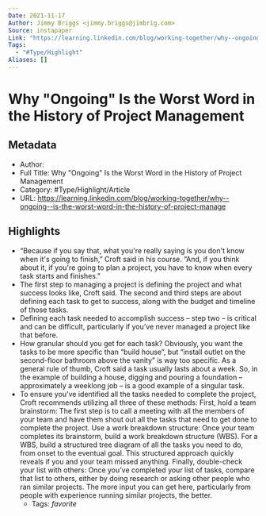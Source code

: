 ```yaml
---
Date: 2021-11-17
Author: Jimmy Briggs <jimmy.briggs@jimbrig.com>
Source: instapaper
Link: "https://learning.linkedin.com/blog/working-together/why--ongoing--is-the-worst-word-in-the-history-of-project-manage"
Tags:
  - "#Type/Highlight"
Aliases: []
---
```


# Why "Ongoing" Is the Worst Word in the History of Project Management

## Metadata

* Author: 
* Full Title: Why "Ongoing" Is the Worst Word in the History of Project Management
* Category: #Type/Highlight/Article
* URL: https://learning.linkedin.com/blog/working-together/why--ongoing--is-the-worst-word-in-the-history-of-project-manage

## Highlights

* “Because if you say that, what you're really saying is you don't know when it's going to finish,” Croft said in his course. “And, if you think about it, if you're going to plan a project, you have to know when every task starts and finishes.”
* The first step to managing a project is defining the project and what success looks like, Croft said. The second and third steps are about defining each task to get to success, along with the budget and timeline of those tasks.
* Defining each task needed to accomplish success – step two – is critical and can be difficult, particularly if you’ve never managed a project like that before.
* How granular should you get for each task? Obviously, you want the tasks to be more specific than “build house”, but “install outlet on the second-floor bathroom above the vanity” is way too specific.
  As a general rule of thumb, Croft said a task usually lasts about a week. So, in the example of building a house, digging and pouring a foundation – approximately a weeklong job – is a good example of a singular task.
* To ensure you've identified all the tasks needed to complete the project, Croft recommends utilizing all three of these methods:
  First, hold a team brainstorm: The first step is to call a meeting with all the members of your team and have them shout out all the tasks that need to get done to complete the project.
  Use a work breakdown structure: Once your team completes its brainstorm, build a work breakdown structure (WBS). For a WBS, build a structured tree diagram of all the tasks you need to do, from onset to the eventual goal. This structured approach quickly reveals if you and your team missed anything.
  Finally, double-check your list with others: Once you’ve completed your list of tasks, compare that list to others, either by doing research or asking other people who ran similar projects. The more input you can get here, particularly from people with experience running similar projects, the better.
  * Tags: *favorite*
